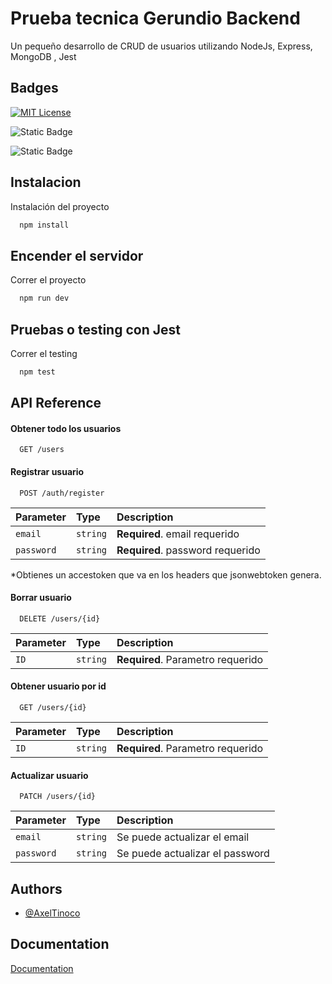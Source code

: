 
# Prueba tecnica Gerundio Backend

Un pequeño desarrollo de CRUD de usuarios utilizando NodeJs, Express, MongoDB , Jest

## Badges

[![MIT License](https://img.shields.io/badge/License-MIT-green.svg)](https://choosealicense.com/licenses/mit/)

![Static Badge](https://img.shields.io/badge/backend%2F-gerundio-blue)

![Static Badge](https://img.shields.io/badge/build-NodeJS-green)


## Instalacion

Instalación del proyecto

```bash
  npm install
```

## Encender el servidor

Correr el proyecto

```bash
  npm run dev
```

## Pruebas o testing con Jest

Correr el testing

```bash
  npm test
```
    
    
## API Reference

#### Obtener todo los usuarios

```http
  GET /users
```

#### Registrar usuario

```http
  POST /auth/register
```

| Parameter | Type     | Description                       |
| :-------- | :------- | :-------------------------------- |
| `email`      | `string` | **Required**. email requerido |
| `password`   | `string` | **Required**. password requerido |

*Obtienes un accestoken que va en los headers que jsonwebtoken genera.


#### Borrar usuario

```http
  DELETE /users/{id}
```

| Parameter | Type     | Description                       |
| :-------- | :------- | :-------------------------------- |
| `ID`      | `string` | **Required**. Parametro requerido |


#### Obtener usuario por id

```http
  GET /users/{id}
```

| Parameter | Type     | Description                       |
| :-------- | :------- | :-------------------------------- |
| `ID`      | `string` | **Required**. Parametro requerido |


#### Actualizar usuario

```http
  PATCH /users/{id}
```

| Parameter | Type     | Description                       |
| :-------- | :------- | :-------------------------------- |
| `email`      | `string` |  Se puede actualizar el email |
| `password`      | `string` |  Se puede actualizar el password|


## Authors

- [@AxelTinoco](https://www.github.com/AxelTinoco)


## Documentation

[Documentation](https://linktodocumentation)

